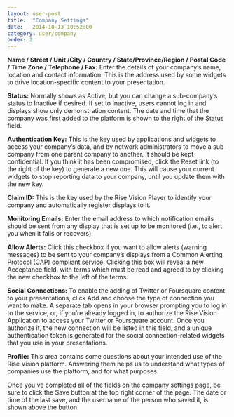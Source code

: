```yaml
---
layout: user-post
title:  "Company Settings"
date:   2014-10-13 10:52:00
category: user/company
order: 2
---
```


**Name / Street / Unit /City / Country / State/Province/Region / Postal Code / Time Zone / Telephone / Fax:**  Enter the details of your company’s name, location and contact information.  This is the address used by some widgets to drive location-specific content to your presentation.
 
**Status:**  Normally shows as Active, but you can change a sub-company’s status to Inactive if desired.  If set to Inactive, users cannot log in and displays show only demonstration content.  The date and time that the company was first added to the platform is shown to the right of the Status field.
 
**Authentication Key:**  This is the key used by applications and widgets to access your company’s data, and by network administrators to move a sub-company from one parent company to another.  It should be kept confidential.  If you think it has been compromised, click the Reset link (to the right of the key) to generate a new one.  This will cause your current widgets to stop reporting data to your company, until you update them with the new key.
 
**Claim ID:**  This is the key used by the Rise Vision Player to identify your company and automatically register displays to it.
 
**Monitoring Emails:**  Enter the email address to which notification emails should be sent from any display that is set up to be monitored (i.e., to alert you when it fails or recovers).
 
**Allow Alerts:**  Click this checkbox if you want to allow alerts (warning messages) to be sent to your company’s displays from a Common Alerting Protocol (CAP) compliant service.  Clicking this box will reveal a new Acceptance field, with terms which must be read and agreed to by clicking the new checkbox to the left of the terms.
 
**Social Connections:**  To enable the adding of Twitter or Foursquare content to your presentations, click Add and choose the type of connection you want to make.  A separate tab opens in your browser prompting you to log in to the service, or, if you’re already logged in, to authorize the Rise Vision Application to access your Twitter or Foursquare account.  Once you authorize it, the new connection will be listed in this field, and a unique authentication token is generated for the social connection-related widgets that you use in your presentations.
 
**Profile:**  This area contains some questions about your intended use of the Rise Vision platform.  Answering them helps us to understand what types of companies use the platform, and for what purposes.
 
Once you’ve completed all of the fields on the company settings page, be sure to click the Save button at the top right corner of the page.  The date or time of the last save, and the username of the person who saved it, is shown above the button.
